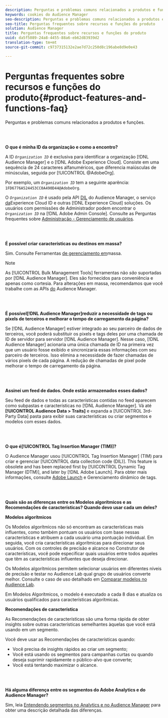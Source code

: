 ```yaml
---
description: Perguntas e problemas comuns relacionados a produtos e funções.
keywords: cookies do Audience Manager
seo-description: Perguntas e problemas comuns relacionados a produtos e funções.
seo-title: Perguntas frequentes sobre recursos e funções do produto
solution: Audience Manager
title: Perguntas frequentes sobre recursos e funções do produto
uuid: da5f5089-24a8-4455-88a6-eb62d83939d2
translation-type: tm+mt
source-git-commit: c9737315132e2ae7d72c250d8c196abe8d9e0e43

---
```



# Perguntas frequentes sobre recursos e funções do produto{#product-features-and-functions-faq}

Perguntas e problemas comuns relacionados a produtos e funções.

<br> 

<!-- 

faq_features_functions.xml

 -->

**O que é minha ID da organização e como a encontro?**

A ID *`Organization ID`* é exclusiva para identificar a organização [!DNL Audience Manager] e o [!DNL Adobe Experience Cloud]. Consiste em uma sequência de 24 caracteres alfanuméricos, que diferencia maiúsculas de minúsculas, seguida por [!UICONTROL @AdobeOrg].

Por exemplo, um *`Organization ID`* tem a seguinte aparência: `1FD6776A524453CC0A490D44@AdobeOrg`.

O *`Organization ID`* é usado pela API [DIL](../dil/dil-overview.md) do Audience Manager, o serviço [da](https://marketing.adobe.com/resources/help/en_US/mcvid/)Experience Cloud ID e outras [!DNL Experience Cloud] soluções. Os usuários com permissões de Administrador podem encontrar o *`Organization ID`* na [!DNL Adobe Admin Console]. Consulte as Perguntas frequentes sobre [Administração - Gerenciamento de usuários](https://marketing.adobe.com/resources/help/en_US/mcloud/admin_getting_started.html).

<br> 

**É possível criar características ou destinos em massa?**

Sim. Consulte Ferramentas [de gerenciamento em](../reference/bulk-management-tools/bulk-management-intro.md)massa.

>[!NOTE]
>
>As [!UICONTROL Bulk Management Tools] ferramentas não *são* suportadas por [!DNL Audience Manager]. Eles são fornecidos para conveniência e apenas como cortesia. Para alterações em massa, recomendamos que você trabalhe com as APIs [do](../api/api.md) Audience Manager.

<br> 

**É possível[!DNL Audience Manager]reduzir a necessidade de tags ou pixels de terceiros e melhorar o tempo de carregamento da página?**

Se [!DNL Audience Manager] estiver integrado ao seu parceiro de dados de terceiros, você poderá substituir os pixels e tags deles por uma chamada de ID de servidor para servidor [!DNL Audience Manager]. Nesse caso, [!DNL Audience Manager] acionaria uma única chamada de ID na primeira vez que um usuário fosse exibido e sincronizaria essas informações com seu parceiro de terceiros. Isso elimina a necessidade de fazer chamadas de vários pixels de cada página. A redução de chamadas de pixel pode melhorar o tempo de carregamento da página.

<br> 

**Assinei um feed de dados. Onde estão armazenados esses dados?**

Seu feed de dados e todas as características contidas no feed aparecem como subpastas e características no [!DNL Audience Manager]. Vá até **[!UICONTROL Audience Data > Traits]** e expanda a [!UICONTROL 3rd-Party Data] pasta para exibir suas características ou criar segmentos e modelos com esses dados.

<br> 

**O que é[!UICONTROL Tag Insertion Manager (TIM)]?**

O Audience Manager usou [!UICONTROL Tag Insertion Manager] (TIM) para criar e gerenciar [!UICONTROL data collection code (DIL)]. This feature is obsolete and has been replaced first by [!UICONTROL Dynamic Tag Manager (DTM)], and later by [!DNL Adobe Launch]. Para obter mais informações, consulte [Adobe Launch](https://docs.adobelaunch.com/) e Gerenciamento [](https://marketing.adobe.com/resources/help/en_US/dtm/)dinâmico de tags.

<br> 

**Quais são as diferenças entre os Modelos algorítmicos e as Recomendações de características? Quando devo usar cada um deles?**

**Modelos algorítmicos**

Os Modelos algorítmicos não só encontram as características mais influentes, como também pontuam os usuários com base nessas características e atribuem a cada usuário uma pontuação individual. Em seguida, você cria características algorítmicas para direcionar seus usuários. Com os controles de precisão e alcance no Construtor de características, você pode especificar quais usuários entre todos aqueles que têm as características influentes que deseja direcionar.

Os Modelos algorítmicos permitem selecionar usuários em diferentes níveis de precisão e testar no Audience Lab qual grupo de usuários converte melhor. Consulte o caso de uso detalhado em [Comparar modelos no Audience Lab](../features/audience-lab/audience-lab-use-cases.md#compare-models).

Em Modelos Algorítmicos, o modelo é executado a cada 8 dias e atualiza os usuários qualificados para características algorítmicas.

**Recomendações de característica**

As Recomendações de características são uma forma rápida de obter insights sobre outras características semelhantes àquelas que você está usando em um segmento.

Você deve usar as Recomendações de características quando:

* Você precisa de insights rápidos ao criar um segmento;
* Você está usando os segmentos para campanhas curtas ou quando deseja suprimir rapidamente o público-alvo que converte;
* Você está tentando maximizar o alcance.

<br> 

**Há alguma diferença entre os segmentos do Adobe Analytics e do Audience Manager?**

Sim, leia [Entendendo segmentos no Analytics e no Audience Manager](https://marketing.adobe.com/resources/help/en_US/analytics/audiences/aam-analytics-segments.html) para obter uma descrição detalhada das diferenças.
